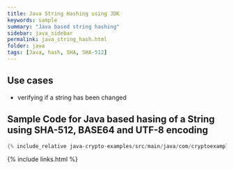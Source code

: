 ```yaml
---
title: Java String Hashing using JDK
keywords: sample
summary: "Java based string hashing"
sidebar: java_sidebar
permalink: java_string_hash.html
folder: java
tags: [Java, hash, SHA, SHA-512]
---
```


## Use cases

- verifying if a string has been changed

## Sample Code for Java based hasing of a String using SHA-512, BASE64 and UTF-8 encoding

```java
{% include_relative java-crypto-examples/src/main/java/com/cryptoexamples/java/ExampleHashInOneMethod.java %}
```



{% include links.html %}

